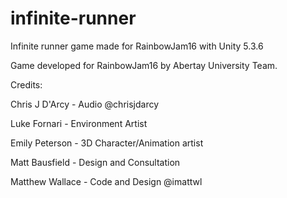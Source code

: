 # infinite-runner

Infinite runner game made for RainbowJam16 with Unity 5.3.6

Game developed for RainbowJam16 by Abertay University Team.

Credits:

Chris J D'Arcy - Audio @chrisjdarcy

Luke Fornari - Environment Artist

Emily Peterson - 3D Character/Animation artist

Matt Bausfield - Design and Consultation

Matthew Wallace - Code and Design @imattwl
